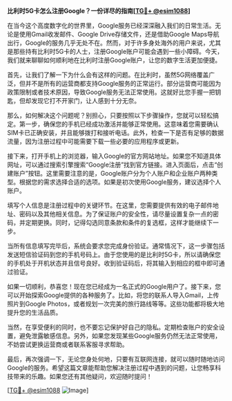 **比利时5G卡怎么注册Google？一份详尽的指南[[TG💪+ @esim1088](https://t.me/s/esim1088)]**

在当今这个高度数字化的世界里，Google服务已经深深融入我们的日常生活。无论是使用Gmail收发邮件、Google Drive存储文件，还是借助Google Maps导航出行，Google的服务几乎无处不在。然而，对于许多身处海外的用户来说，尤其是那些持有比利时5G卡的人士，注册Google账户可能会遇到一些小障碍。今天，我们就来聊聊如何顺利地在比利时注册Google账户，让您的数字生活更加便捷。

首先，让我们了解一下为什么会有这样的问题。在比利时，虽然5G网络覆盖广泛，但并不是所有的运营商都支持Google服务的正常运行。部分运营商可能因为政策限制或者技术原因，导致Google服务无法正常使用。这就好比您手握一把钥匙，但却发现它打不开家门，让人感到十分无奈。

那么，如何解决这个问题呢？别担心，只要按照以下步骤操作，您就可以轻松搞定。第一步，确保您的手机已经成功激活并能够正常使用。这意味着您需要确认SIM卡已正确安装，并且能够拨打和接听电话。此外，检查一下是否有足够的数据流量，因为注册过程中可能需要下载一些必要的应用程序或更新。

接下来，打开手机上的浏览器，输入Google的官方网站地址。如果您不知道具体网址，可以通过搜索引擎搜索“Google注册”找到官方链接。进入页面后，点击“创建账户”按钮。这里需要注意的是，Google账户分为个人账户和企业账户两种类型。根据您的需求选择合适的选项。如果是初次使用Google服务，建议选择个人账户。

填写个人信息是注册过程中的关键环节。在这里，您需要提供有效的电子邮件地址、密码以及其他相关信息。为了保证账户的安全性，请尽量设置复杂一点的密码，并定期更换。同时，记得勾选同意条款和条件的复选框，这样才能继续下一步。

当所有信息填写完毕后，系统会要求您完成身份验证。通常情况下，这一步骤包括发送短信验证码到您的手机号码上。由于您使用的是比利时5G卡，所以请确保您的手机处于开机状态并且信号良好。收到验证码后，将其输入到相应的框中即可通过验证。

如果一切顺利，恭喜您！现在您已经成为一名正式的Google用户了。接下来，您可以开始探索Google提供的各种服务了。比如，将您的联系人导入Gmail，上传照片到Google Photos，或者规划一次完美的旅行路线等等。这些功能都将极大地提升您的生活品质。

当然，在享受便利的同时，也不要忘记保护好自己的隐私。定期检查账户的安全设置，避免泄露敏感信息。另外，如果您发现某些Google服务仍然无法正常使用，不妨尝试更换运营商或者联系客服寻求帮助。

最后，再次强调一下，无论您身处何地，只要有互联网连接，就可以随时随地访问Google的服务。希望这篇文章能帮助您解决注册过程中遇到的问题，让您畅享科技带来的乐趣。如果您还有其他疑问，欢迎随时提问！

[[TG💪+ @esim1088](https://t.me/s/esim1088) ![Image](https://i.postimg.cc/4NQfJmqS/Snipaste-2025-05-13-00-14-12.png)]